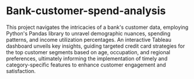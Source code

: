 # Bank-customer-spend-analysis
This project navigates the intricacies of a bank's customer data, employing Python's Pandas library to unravel demographic nuances, spending patterns, and income utilization percentages. An interactive Tableau dashboard unveils key insights, guiding targeted credit card strategies for the top customer segments based on age, occupation, and regional preferences, ultimately informing the implementation of timely and category-specific features to enhance customer engagement and satisfaction.
